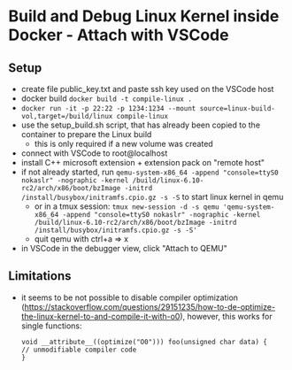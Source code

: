 # Build and Debug Linux Kernel inside Docker - Attach with VSCode

## Setup
- create file public_key.txt and paste ssh key used on the VSCode host
- docker build `docker build -t compile-linux .`
- `docker run -it -p 22:22 -p 1234:1234 --mount source=linux-build-vol,target=/build/linux compile-linux`
- use the setup_build.sh script, that has already been copied to the container to prepare the Linux build
    - this is only required if a new volume was created
- connect with VSCode to root@localhost
- install C++ microsoft extension + extension pack on "remote host"
- if not already started, run `qemu-system-x86_64 -append "console=ttyS0 nokaslr" -nographic -kernel /build/linux-6.10-rc2/arch/x86/boot/bzImage -initrd /install/busybox/initramfs.cpio.gz -s -S` to start linux kernel in qemu
    - or in a tmux session: `tmux new-session -d -s qemu 'qemu-system-x86_64 -append "console=ttyS0 nokaslr" -nographic -kernel /build/linux-6.10-rc2/arch/x86/boot/bzImage -initrd /install/busybox/initramfs.cpio.gz -s -S'`
    - quit qemu with ctrl+a => x
- in VSCode in the debugger view, click "Attach to QEMU"

## Limitations
- it seems to be not possible to disable compiler optimization (https://stackoverflow.com/questions/29151235/how-to-de-optimize-the-linux-kernel-to-and-compile-it-with-o0), however, this works for single functions:
    ```
    void __attribute__((optimize("O0"))) foo(unsigned char data) {
    // unmodifiable compiler code
    }
    ```
